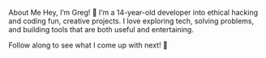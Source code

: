 About Me
Hey, I’m Greg! 👋
I’m a 14-year-old developer into ethical hacking and coding fun, creative projects. I love exploring tech, solving problems, and building tools that are both useful and entertaining.

Follow along to see what I come up with next! 🚀
